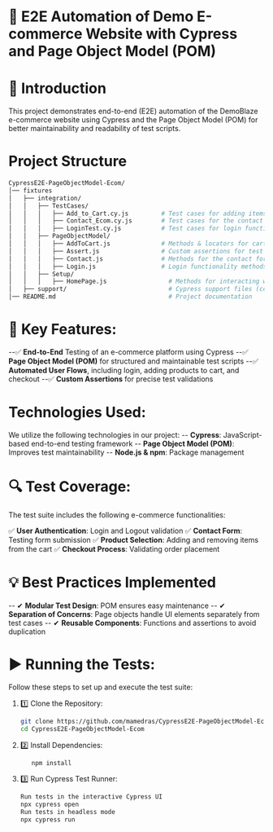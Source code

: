 # 🛒 E2E Automation of Demo E-commerce Website with Cypress and Page Object Model (POM)

# 📌 Introduction

This project demonstrates end-to-end (E2E) automation of the DemoBlaze e-commerce website using Cypress and the Page Object Model (POM) for better maintainability and readability of test scripts.

# Project Structure
 ```sh
CypressE2E-PageObjectModel-Ecom/
│── fixtures
│   ├── integration/
│   │   ├── TestCases/
│   │   │   ├── Add_to_Cart.cy.js         # Test cases for adding items to the cart
│   │   │   ├── Contact_Ecom.cy.js        # Test cases for the contact form
│   │   │   ├── LoginTest.cy.js           # Test cases for login functionality
│   │   ├── PageObjectModel/
│   │   │   ├── AddToCart.js              # Methods & locators for cart functionality
│   │   │   ├── Assert.js                 # Custom assertions for test validations
│   │   │   ├── Contact.js                # Methods for the contact form
│   │   │   ├── Login.js                  # Login functionality methods
│   │   ├── Setup/
│   │   │   ├── HomePage.js                 # Methods for interacting with the homepage
│   ├── support/                            # Cypress support files (commands and utilities)
│── README.md                               # Project documentation
```

# 🚀 Key Features:

--✅ **End-to-End** Testing of an e-commerce platform using Cypress
--✅ **Page Object Model (POM)** for structured and maintainable test scripts
--✅ **Automated User Flows**, including login, adding products to cart, and checkout
--✅ **Custom Assertions** for precise test validations

# Technologies Used:
We utilize the following technologies in our project:
-- **Cypress**: JavaScript-based end-to-end testing framework
-- **Page Object Model (POM)**: Improves test maintainability
-- **Node.js & npm**: Package management
# 🔍 Test Coverage:
The test suite includes the following e-commerce functionalities:

✅ **User Authentication**: Login and Logout validation
✅ **Contact Form**: Testing form submission
✅ **Product Selection**: Adding and removing items from the cart
✅ **Checkout Process**: Validating order placement

# 💡 Best Practices Implemented
-- ✔ **Modular Test Design**: POM ensures easy maintenance
-- ✔ **Separation of Concerns**:  Page objects handle UI elements separately from test cases
-- ✔ **Reusable Components**: Functions and assertions to avoid duplication
# ▶️ Running the Tests:

Follow these steps to set up and execute the test suite:

1. 1️⃣ Clone the Repository:
   ```sh
   git clone https://github.com/mamedras/CypressE2E-PageObjectModel-Ecom.git
   cd CypressE2E-PageObjectModel-Ecom

2. 2️⃣ Install Dependencies:

   ```sh
      npm install
3. 3️⃣ Run Cypress Test Runner:
     ```sh
    Run tests in the interactive Cypress UI
    npx cypress open    
    Run tests in headless mode
    npx cypress run
    ```
    

